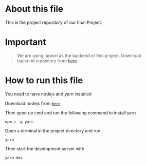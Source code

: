# About this file

This is the project repository of our final Project.

# Important

> We are using laravel as the backend of this project.
> Download backend repository from [here](https://github.com/prantaDutta/final-backend) 


# How to run this file

You need to have nodejs and yarn installed

Download nodejs from [`here`](https://nodejs.org/en)

Then open up cmd and run the following command to install yarn

```
npm i -g yarn
```

Open a terminal in the project directory and run

```
yarn
```

Then start the development server with

```
yarn dev
```